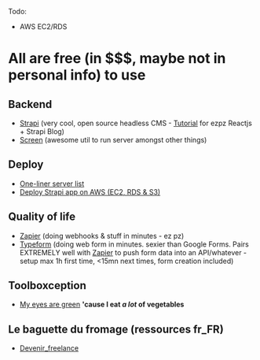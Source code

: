 Todo:
- AWS EC2/RDS
# All are free (in $$$, maybe not in personal info) to use

## Backend
- [Strapi][3] (very cool, open source headless CMS - [Tutorial][5] for ezpz Reactjs + Strapi Blog)
- [Screen][4] (awesome util to run server amongst other things)

## Deploy
- [One-liner server list][1]
- [Deploy Strapi app on AWS (EC2, RDS & S3)][9]

## Quality of life
- [Zapier][6] (doing webhooks & stuff in minutes - ez pz)
- [Typeform][7] (doing web form in minutes. sexier than Google Forms. Pairs EXTREMELY well with [Zapier][6] to push form data into an API/whatever - setup max 1h first time, <15mn next times, form creation included)

## Toolboxception
- [My eyes are green][2] **'cause I eat *a lot* of vegetables**

## Le baguette du fromage (ressources fr_FR)
- [Devenir_freelance][8]

[1]: https://gist.github.com/willurd/5720255
[2]: https://github.com/digitalfu/developer-reference-resources-on-github
[3]: https://strapi.io/documentation/3.0.0-beta.x/getting-started/quick-start.html
[4]: https://linuxize.com/post/how-to-use-linux-screen/
[5]: https://medium.com/@adeyinkakazeemolufemioluoje/create-a-blog-with-react-and-strapi-cc3d8f0f01e1
[6]: https://zapier.com/
[7]: https://www.typeform.com/
[8]: https://github.com/etnbrd/awesome-freelance-fr
[9]: https://github.com/61FINTECH/deploy-strapi-on-aws
